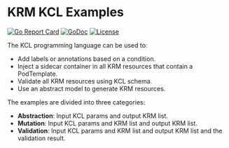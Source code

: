# KRM KCL Examples

[![Go Report Card](https://goreportcard.com/badge/github.com/KusionStack/krm-kcl)](https://goreportcard.com/report/github.com/KusionStack/krm-kcl)
[![GoDoc](https://godoc.org/github.com/KusionStack/krm-kcl?status.svg)](https://godoc.org/github.com/KusionStack/krm-kcl)
[![License](https://img.shields.io/badge/License-Apache%202.0-blue.svg)](https://github.com/KusionStack/krm-kcl/blob/main/LICENSE)

The KCL programming language can be used to:

+ Add labels or annotations based on a condition.
+ Inject a sidecar container in all KRM resources that contain a PodTemplate.
+ Validate all KRM resources using KCL schema.
+ Use an abstract model to generate KRM resources.

The examples are divided into three categories:

+ **Abstraction**: Input KCL params and output KRM list.
+ **Mutation**: Input KCL params and KRM list and output KRM list.
+ **Validation**: Input KCL params and KRM list and output KRM list and the validation result.
